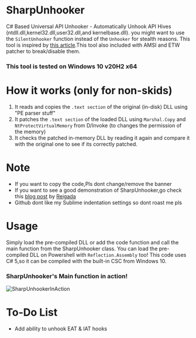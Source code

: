 # SharpUnhooker
C# Based Universal API Unhooker - Automatically Unhook API Hives (ntdll.dll,kernel32.dll,user32.dll,and kernelbase.dll).
you might want to use the `SilentUnhooker` function instead of the `Unhooker` for stealth reasons.
This tool is inspired by [this article](https://www.ired.team/offensive-security/defense-evasion/how-to-unhook-a-dll-using-c++).This tool also included with AMSI and ETW patcher to break/disable them.

### This tool is tested on Windows 10 v20H2 x64

# How it works (only for non-skids)
1. It reads and copies the `.text section` of the original (in-disk) DLL using "PE parser stuff"
2. It patches the `.text section` of the loaded DLL using `Marshal.Copy` and `NtProtectVirtualMemory` from D/Invoke (to changes the permission of the memory)
3. It checks the patched in-memory DLL by reading it again and compare it with the original one to see if its correctly patched.

# Note
- If you want to copy the code,Pls dont change/remove the banner
- If you want to see a good demonstration of SharpUnhooker,go check this [blog post](https://roberreigada.github.io/posts/playing_with_an_edr/) by [Reigada](https://github.com/roberreigada)
- Github dont like my Sublime indentation settings so dont roast me pls

# Usage
Simply load the pre-compiled DLL or add the code function and call the main function from the SharpUnhooker class.
You can load the pre-compiled DLL on Powershell with `Reflection.Assembly` too!
This code uses C# 5,so it can be compiled with the built-in CSC from Windows 10.

### SharpUnhooker's Main function in action!
![SharpUnhookerInAction](https://user-images.githubusercontent.com/41237415/121797559-26c52580-cc4b-11eb-8bce-55e3209a8a51.png)



# To-Do List
- Add ability to unhook EAT & IAT hooks
